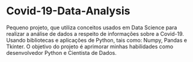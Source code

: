 # Covid-19-Data-Analysis
Pequeno projeto, que utiliza conceitos usados em Data Science para realizar a análise de dados a respeito de informações sobre a Covid-19. Usando bibliotecas e aplicações de Python, tais como: Numpy, Pandas e Tkinter. O objetivo do projeto é aprimorar minhas habilidades como desenvolvedor Python e Cientista de Dados.
